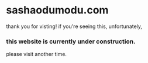 # sashaodumodu.com

thank you for visting!
if you're seeing this, unfortunately,
### this website is currently under construction.
please visit another time.
